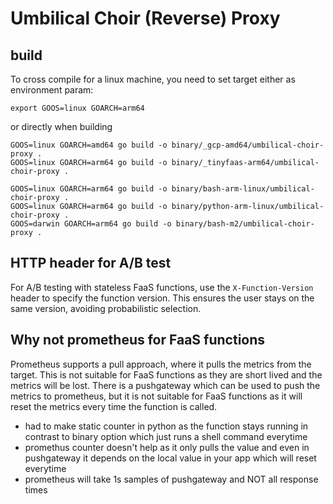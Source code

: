 # Umbilical Choir (Reverse) Proxy
## build
To cross compile for a linux machine, you need to set target either as environment param:  
```
export GOOS=linux GOARCH=arm64
```
or directly when building
```
GOOS=linux GOARCH=amd64 go build -o binary/_gcp-amd64/umbilical-choir-proxy .
GOOS=linux GOARCH=arm64 go build -o binary/_tinyfaas-arm64/umbilical-choir-proxy .

GOOS=linux GOARCH=arm64 go build -o binary/bash-arm-linux/umbilical-choir-proxy .
GOOS=linux GOARCH=arm64 go build -o binary/python-arm-linux/umbilical-choir-proxy .
GOOS=darwin GOARCH=arm64 go build -o binary/bash-m2/umbilical-choir-proxy .

```

## HTTP header for A/B test
For A/B testing with stateless FaaS functions, use the `X-Function-Version` header to specify the function version. This ensures the user stays on the same version, avoiding probabilistic selection.

## Why not prometheus for FaaS functions
Prometheus supports a pull approach, where it pulls the metrics from the target. This is not suitable for FaaS functions as they are short lived and the metrics will be lost.
There is a pushgateway which can be used to push the metrics to prometheus, but it is not suitable for FaaS functions as it will reset the metrics every time the function is called.
- had to make static counter in python as the function stays running in contrast to binary option which just runs a shell command everytime
- promethus counter doesn't help as it only pulls the value and even in pushgateway it depends on the local value in your app which will reset everytime
- prometheus will take 1s samples of pushgateway and NOT all response times
